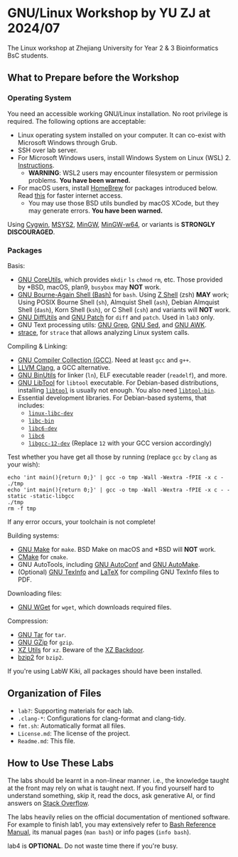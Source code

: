 # GNU/Linux Workshop by YU ZJ at 2024/07

The Linux workshop at Zhejiang University for Year 2 \& 3 Bioinformatics BsC students.

## What to Prepare before the Workshop

### Operating System

You need an accessible working GNU/Linux installation. No root privilege is required. The following options are acceptable:

- Linux operating system installed on your computer. It can co-exist with Microsoft Windows through Grub.
- SSH over lab server.
- For Microsoft Windows users, install Windows System on Linux (WSL) 2. [Instructions](https://learn.microsoft.com/en-us/windows/wsl/install).
  - **WARNING**: WSL2 users may encounter filesystem or permission problems. **You have been warned.**
- For macOS users, install [HomeBrew](https://brew.sh) for packages introduced below. Read [this](https://mirrors.tuna.tsinghua.edu.cn/help/homebrew/) for faster internet access.
  - You may use those BSD utils bundled by macOS XCode, but they may generate errors. **You have been warned.**

Using [Cygwin](https://www.cygwin.com/), [MSYS2](https://www.msys2.org/), [MinGW](https://osdn.net/projects/mingw), [MinGW-w64](https://www.mingw-w64.org/), or variants is **STRONGLY DISCOURAGED**.

### Packages

Basis:

- [GNU CoreUtils](https://www.gnu.org/software/coreutils/), which provides `mkdir` `ls` `chmod` `rm`, etc. Those provided by \*BSD, macOS, plan9, `busybox` may **NOT** work.
- [GNU Bourne-Again Shell (Bash)](https://www.gnu.org/software/bash/) for `bash`. Using [Z Shell](https://www.zsh.org/) (zsh) **MAY** work; Using POSIX Bourne Shell (`sh`), Almquist Shell (`ash`), Debian Almquist Shell (`dash`), Korn Shell (`ksh`), or C Shell (`csh`) and variants will **NOT** work.
- [GNU DiffUtils](https://www.gnu.org/software/diffutils/) and [GNU Patch](https://www.gnu.org/software/patch/) for `diff` and `patch`. Used in `lab3` only.
- GNU Text processing utils: [GNU Grep](https://www.gnu.org/software/grep/), [GNU Sed](https://www.gnu.org/software/sed/), and [GNU AWK](https://www.gnu.org/software/gawk/).
- [strace](https://strace.io), for `strace` that allows analyzing Linux system calls.

Compiling \& Linking:

- [GNU Compiler Collection (GCC)](https://gcc.gnu.org/). Need at least `gcc` and `g++`.
- [LLVM Clang](https://clang.llvm.org/), a GCC alternative.
- [GNU BinUtils](https://www.gnu.org/software/binutils/) for linker (`ln`), ELF executable reader (`readelf`), and more.
- [GNU LibTool](https://www.gnu.org/software/libtool/) for `libtool` executable. For Debian-based distributions, installing [`libtool`](https://packages.debian.org/stable/libtool) is usually not enough. You also need [`libtool-bin`](https://packages.debian.org/stable/libtool-bin).
- Essential development libraries. For Debian-based systems, that includes:
  - [`linux-libc-dev`](https://packages.debian.org/stable/linux-libc-dev)
  - [`libc-bin`](https://packages.debian.org/stable/libc-bin)
  - [`libc6-dev`](https://packages.debian.org/stable/libc6-dev)
  - [`libc6`](https://packages.debian.org/stable/libc6)
  - [`libgcc-12-dev`](https://packages.debian.org/stable/libgcc-12-dev) (Replace `12` with your GCC version accordingly)

Test whether you have get all those by running (replace `gcc` by `clang` as your wish):

```shell
echo 'int main(){return 0;}' | gcc -o tmp -Wall -Wextra -fPIE -x c -
./tmp
echo 'int main(){return 0;}' | gcc -o tmp -Wall -Wextra -fPIE -x c - -static -static-libgcc
./tmp
rm -f tmp
```

If any error occurs, your toolchain is not complete!

Building systems:

- [GNU Make](https://www.gnu.org/software/make/) for `make`. BSD Make on macOS and \*BSD will **NOT** work.
- [CMake](https://cmake.org/) for `cmake`.
- GNU AutoTools, including [GNU AutoConf](https://www.gnu.org/software/autoconf/) and [GNU AutoMake](https://www.gnu.org/software/automake/).
- (Optional) [GNU TexInfo](https://www.gnu.org/software/texinfo/) and [LaTeX](https://www.latex-project.org/) for compiling GNU TexInfo files to PDF.

Downloading files:

- [GNU WGet](https://www.gnu.org/software/wget/) for `wget`, which downloads required files.

Compression:

- [GNU Tar](https://www.gnu.org/software/tar/) for `tar`.
- [GNU GZip](https://www.gnu.org/software/gzip/) for `gzip`.
- [XZ Utils](http://tukaani.org/xz/) for `xz`. Beware of the [XZ Backdoor](https://nvd.nist.gov/vuln/detail/CVE-2024-3094).
- [bzip2](https://sourceware.org/bzip2) for `bzip2`.

If you're using LabW Kiki, all packages should have been installed.

## Organization of Files

- `lab?`: Supporting materials for each lab.
- `.clang-*`: Configurations for clang-format and clang-tidy.
- `fmt.sh`: Automatically format all files.
- `License.md`: The license of the project.
- `Readme.md`: This file.

## How to Use These Labs

The labs should be learnt in a non-linear manner. i.e., the knowledge taught at the front may rely on what is taught next. If you find yourself hard to understand something, skip it, read the docs, ask generative AI, or find answers on [Stack Overflow](https://stackoverflow.com/).

The labs heavily relies on the official documentation of mentioned software. For example to finish lab1, you may extensively refer to [Bash Reference Manual](https://www.gnu.org/software/bash/manual/bash.html), its manual pages (`man bash`) or info pages (`info bash`).

lab4 is **OPTIONAL**. Do not waste time there if you're busy.
